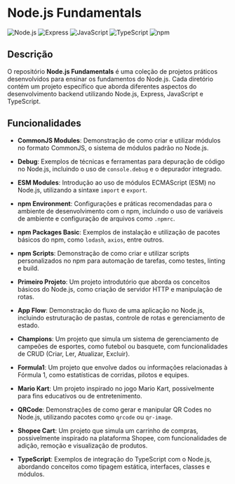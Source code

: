 # Node.js Fundamentals

![Node.js](https://img.shields.io/badge/Node.js-Runtime-339933?style=flat-square&logo=node.js)
![Express](https://img.shields.io/badge/Express-Framework-000000?style=flat-square&logo=express)
![JavaScript](https://img.shields.io/badge/JavaScript-Language-F7DF1E?style=flat-square&logo=javascript&logoColor=black)
![TypeScript](https://img.shields.io/badge/TypeScript-Typed‑JS-007ACC?style=flat-square&logo=typescript)
![npm](https://img.shields.io/badge/npm-Package‑Manager-CB3837?style=flat-square&logo=npm)

## Descrição

O repositório **Node.js Fundamentals** é uma coleção de projetos práticos desenvolvidos para ensinar os fundamentos do Node.js. Cada diretório contém um projeto específico que aborda diferentes aspectos do desenvolvimento backend utilizando Node.js, Express, JavaScript e TypeScript.

## Funcionalidades

- **CommonJS Modules**: Demonstração de como criar e utilizar módulos no formato CommonJS, o sistema de módulos padrão no Node.js.
  
- **Debug**: Exemplos de técnicas e ferramentas para depuração de código no Node.js, incluindo o uso de `console.debug` e o depurador integrado.

- **ESM Modules**: Introdução ao uso de módulos ECMAScript (ESM) no Node.js, utilizando a sintaxe `import` e `export`.

- **npm Environment**: Configurações e práticas recomendadas para o ambiente de desenvolvimento com o npm, incluindo o uso de variáveis de ambiente e configuração de arquivos como `.npmrc`.

- **npm Packages Basic**: Exemplos de instalação e utilização de pacotes básicos do npm, como `lodash`, `axios`, entre outros.

- **npm Scripts**: Demonstração de como criar e utilizar scripts personalizados no npm para automação de tarefas, como testes, linting e build.

- **Primeiro Projeto**: Um projeto introdutório que aborda os conceitos básicos do Node.js, como criação de servidor HTTP e manipulação de rotas.

- **App Flow**: Demonstração do fluxo de uma aplicação no Node.js, incluindo estruturação de pastas, controle de rotas e gerenciamento de estado.

- **Champions**: Um projeto que simula um sistema de gerenciamento de campeões de esportes, como futebol ou basquete, com funcionalidades de CRUD (Criar, Ler, Atualizar, Excluir).

- **Formula1**: Um projeto que envolve dados ou informações relacionadas à Fórmula 1, como estatísticas de corridas, pilotos e equipes.

- **Mario Kart**: Um projeto inspirado no jogo Mario Kart, possivelmente para fins educativos ou de entretenimento.

- **QRCode**: Demonstrações de como gerar e manipular QR Codes no Node.js, utilizando pacotes como `qrcode` ou `qr-image`.

- **Shopee Cart**: Um projeto que simula um carrinho de compras, possivelmente inspirado na plataforma Shopee, com funcionalidades de adição, remoção e visualização de produtos.

- **TypeScript**: Exemplos de integração do TypeScript com o Node.js, abordando conceitos como tipagem estática, interfaces, classes e módulos.

